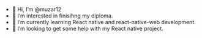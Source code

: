 - 👋 Hi, I’m @muzar12
- 👀 I’m interested in finisihng my diploma.
- 🌱 I’m currently learning React native and react-native-web development.
- 💞️ I’m looking to get some help with my React native project.

<!---
muzar12/muzar12 is a ✨ special ✨ repository because its `README.md` (this file) appears on your GitHub profile.
You can click the Preview link to take a look at your changes.
--->
